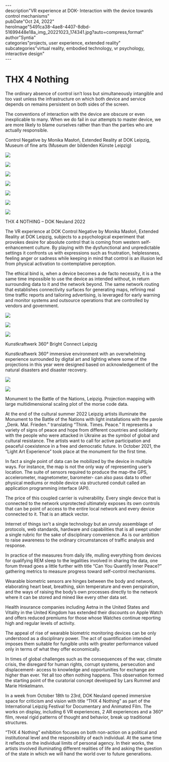 \---  
description"VR experience at DOK- Interaction with the device towards control mechanisms"   
pubDate"Oct 24, 2022"   
heroImage"5491ca38-4ae8-4407-8dbd-51699448e18a_img_20221023_174341.jpg?auto=compress,format"   
author"Syntia"   
categories"projects, user experience, extended reality"   
subcategories"virtual reality, embodied technology, vr psychology, interactive design"   
\---  

# **THX 4 Nothing**

The ordinary absence of control isn’t loss but simultaneously intangible and too vast unless the infrastructure on which both device and service depends on remains persistent on both sides of the screen. 

The conventions of interaction with the device are obscure or even inexplicable to many. When we do fail in our attempts to master device, we are more likely to blame ourselves rather than than the parties who are actually responsible.

Control Negative by Monika Masłoń, Extended Reality at DOK Leipzig, Museum of fine arts (Museum der bildenden Künste Leipzig)

![](https://images.prismic.io/syntia/3d068cde-f9d1-4ee6-9b33-6c5174c21425_img_20221023_172101.jpg?auto=compress,format)

![](https://images.prismic.io/syntia/abd10d93-9464-4d78-b894-447d7bc5683d_img_20221023_171353.jpg?auto=compress,format)

![](https://images.prismic.io/syntia/28e3c4e6-b9eb-45b0-9263-ee78f02c00aa_img_20221023_171639.jpg?auto=compress,format)

![](https://images.prismic.io/syntia/74fe46b4-9062-41f9-9c4b-b04250a195a7_img_20221023_171644.jpg?auto=compress,format)

![](https://images.prismic.io/syntia/01ff278b-3a7f-41c0-8191-5779e2071d58_img_20221023_171759.jpg?auto=compress,format)

![](https://images.prismic.io/syntia/e7c34a50-4b18-47af-ac02-1aa08db8c62b_img_20221023_171725.jpg?auto=compress,format)

![](https://images.prismic.io/syntia/3defdd81-d8a3-4bb0-973e-9fc805a30554_img_20221023_172449.jpg?auto=compress,format)

THX 4 NOTHING – DOK Neuland 2022

The VR experience at DOK Control Negative by Monika Masłoń, Extended Reality at DOK Leipzig, subjects to a psychological experiment that provokes desire for absolute control that is coming from western self-enhancement culture. By playing with the dysfunctional and unpredictable settings it confronts us with expressions such as frustration, helplessness, feeling anger or sadness while keeping in mind that control is an illusion led from physical activation to contemplative perception.

The ethical bind is, when a device becomes a de facto necessity, it is a the same time impossible to use the device as intended without, in return surrounding data to it and the network beyond. The same network routing that establishes connectivity surfaces for generating maps, refining real time traffic reports and tailoring advertising, is leveraged for early warning and monitor systems and outsource operations that are controlled by vendors and government.

![](https://images.prismic.io/syntia/bb080510-3316-4911-8590-6fb68668d375_img_20221023_005404.jpg?auto=compress,format)

![](https://images.prismic.io/syntia/912be486-df5b-4ffe-8055-f692a455379b_img_20221022_234250.jpg?auto=compress,format)

![](https://images.prismic.io/syntia/a963a7fb-cee0-4989-b0fc-964e89313a3e_img_20221022_234340.jpg?auto=compress,format)

Kunstkraftwerk 360° Bright Connect Leipzig

Kunstkraftwerk 360° immersive environment with an overwhelming experience surrounded by digital art and lighting where some of the projections in this year were designed based on acknowledgement of the natural disasters and disaster recovery.

![](https://images.prismic.io/syntia/af7d9d41-3fb7-4a23-a9d4-c349df294710_img_20221022_210005.jpg?auto=compress,format)

![](https://images.prismic.io/syntia/46332953-b736-4108-82d4-4725d4ad5018_img_20221022_214414.jpg?auto=compress,format)

Monument to the Battle of the Nations, Leipzig. Projection mapping with large multidimensional scaling plot of the morse code data.

At the end of the cultural summer 2022 Leipzig artists illuminate the Monument to the Battle of the Nations with light installations with the parole „Denk. Mal. Frieden.“ translating “Think. Times. Peace.” It represents a variety of signs of peace and hope from different countries and solidarity with the people who were attacked in Ukraine as the symbol of global and cultural resistance. The artists want to call for active participation and peaceful coexistence in a free and democratic future. In October 2021, the “Light Art Experience” took place at the monument for the first time.

In fact a single point of data can be mobilized by the device in multiple ways. For instance, the map is not the only way of representing user’s location. The suite of sensors required to produce the map-the GPS, accelerometer, magnetometer, barometer- can also pass data to other physical mediums or mobile device via structured conduit called an application programming interface (API).

The price of this coupled carrier is vulnerability. Every single device that is connected to the network unprotected ultimately exposes its own controls that can be point of access to the entire local network and every device connected to it. That is an attack vector.

Internet of things isn’t a single technology but an unruly assemblage of protocols, web standards, hardware and capabilities that is all swept under a single rubric for the sake of disciplinary convenience. As is our ambition to raise awareness to the ordinary circumstances of traffic analysis and response. 

In practice of the measures from daily life, mulling everything from devices for qualifying REM sleep to the legalities involved in sharing the data, one forum thread goes a little further with title “Can You Quantify Inner Peace?” gathering metrics to measure progress toward self-control mechanisms. 

Wearable biometric sensors are hinges between the body and network, elaborating heart beat, breathing, skin temperature and even perspiration, and the ways of raising the body’s own processes directly to the network where it can be stored and mined like every other data set. 

Health insurance companies including Aetna in the United States and Vitality in the United Kingdom has extended their discounts on Apple Watch and offers reduced premiums for those whose Watches continue reporting high and regular levels of activity. 

The appeal of rise of wearable biometric monitoring devices can be only understood as a disciplinary power. The act of quantification intended imposes them suitable for fungible units with greater performance valued only in terms of what they offer economically.

In times of global challenges such as the consequences of the war, climate crisis, the disregard for human rights, corrupt systems, persecution and displacement- access to knowledge and opportunities for exchange are higher than ever. Yet all too often nothing happens. This observation formed the starting point of the curatorial concept developed by Lars Rummel and Marie Hinkelmann. 

In a week from October 18th to 23rd, DOK Neuland opened immersive space for criticism and vision with title “THX 4 Nothing” as part of the International Leipzig Festival for Documentary and Animated Film. The works on display, including 6 VR experiences, 2 AR experiences and a 360° film, reveal rigid patterns of thought and behavior, break up traditional structures.

“THX 4 Nothing” exhibition focuses on both non-action on a political and institutional level and the responsibility of each individual. At the same time it reflects on the individual limits of personal agency. In their works, the artists involved illuminating different realities of life and asking the question of the state in which we will hand the world over to future generations.